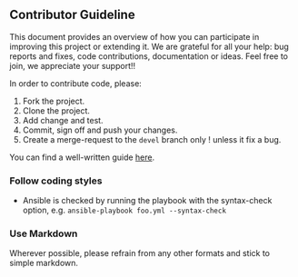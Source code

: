 Contributor Guideline
---------------------

This document provides an overview of how you can participate in improving this
project or extending it. We are grateful for all your help: bug reports and
fixes, code contributions, documentation or ideas. Feel free to join, we
appreciate your support!!


In order to contribute code, please:

1. Fork the project.
2. Clone the project.
3. Add change and test.
4. Commit, sign off and push your changes.
5. Create a merge-request to the `devel` branch only ! unless it fix a bug.

You can find a well-written guide
[here](https://docs.github.com/en/get-started/quickstart/fork-a-repo).

### Follow coding styles

+ Ansible is checked by running the playbook with the syntax-check option, e.g.
`ansible-playbook foo.yml --syntax-check`

### Use Markdown

Wherever possible, please refrain from any other formats and stick to simple
markdown.

